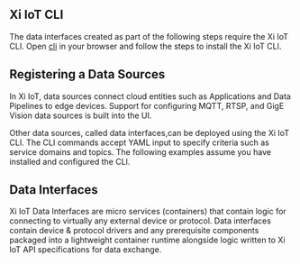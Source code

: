 ## Xi IoT CLI

The data interfaces created as part of the following steps require the Xi IoT CLI.  Open [cli](https://github.com/nutanix/xi-iot/tree/master/cli) in your browser and follow the steps to install the Xi IoT CLI. 

## Registering a Data Sources

In Xi IoT, data sources connect cloud entities such as Applications and Data Pipelines to edge devices. Support for configuring MQTT, RTSP, and GigE Vision data sources is built into the UI. 

Other data sources, called data interfaces,can be deployed using the Xi IoT CLI. The CLI commands accept YAML input to specify criteria such as service domains and topics. 
The following examples assume you have installed and configured the CLI.

## Data Interfaces

Xi IoT Data Interfaces are micro services (containers) that contain logic for connecting to virtually any external device or protocol. Data interfaces contain device & protocol drivers and any prerequisite components packaged into a lightweight container runtime alongside logic written to Xi IoT API specifications for data exchange. 

